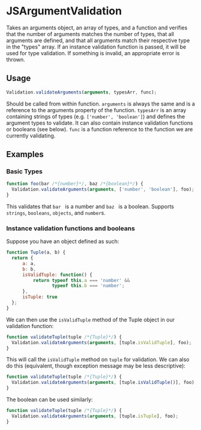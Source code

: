 # JSArgumentValidation

Takes an arguments object, an array of types, and a function
and verifies that the number of arguments matches the number of
types, that all arguments are defined, and that all arguments 
match their respective type in the "types" array. If an instance
validation function is passed, it will be used for type validation.
If something is invalid, an appropriate error is thrown.

## Usage
```javascript
Validation.validateArguments(arguments, typesArr, func);
```
Should be called from within function. ```arguments``` is always the same
and is a reference to the arguments property of the function. ```typesArr```
is an array containing strings of types (e.g. ```['number', 'boolean']```)
and defines the argument types to validate. It can also contain
instance validation functions or booleans (see below). ```func``` is a
function reference to the function we are currently validating.

## Examples
### Basic Types
```javascript
function foo(bar /*{number}*/, baz /*{boolean}*/) {
  Validation.validateArguments(arguments, ['number', 'boolean'], foo);
}
```
This validates that ```bar ``` is a number and ```baz ```
is a boolean. Supports ```strings```, ```booleans```,
```objects```, and ```number```s.
### Instance validation functions and booleans
Suppose you have an object defined as such:
```javascript
function Tuple(a, b) {
  return {
      a: a,
      b: b,
      isValidTuple: function() {
          return typeof this.a === 'number' &&
                 typeof this.b === 'number';
      },
      isTuple: true
  };
}
```
We can then use the ```isValidTuple``` method of the Tuple object in our
validation function:
```javascript
function validateTuple(tuple /*{Tuple}*/) {
  Validation.validateArguments(arguments, [tuple.isValidTuple], foo);
}
```
This will call the ```isValidTuple``` method on ```tuple``` for validation.
We can also do this (equivalent, though exception message may be less descriptive):
```javascript
function validateTuple(tuple /*{Tuple}*/) {
  Validation.validateArguments(arguments, [tuple.isValidTuple()], foo);
}
```
The boolean can be used similarly:
```javascript
function validateTuple(tuple /*{Tuple}*/) {
  Validation.validateArguments(arguments, [tuple.isTuple], foo);
}
```


